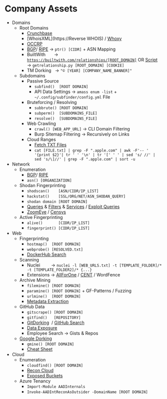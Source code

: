 # Company Assets
*   Domains
    *   Root Domains
        *   [Crunchbase](https://www.crunchbase.com/)
        *   [WhoisXML](https://Reverse WHOIS) / [Whoxy](https://api.whoxy.com)
        *   [OCCRP](https://aleph.occrp.org)
        *   [BGP](https://bgp.he.net/)/ [RIPE](https://apps.db.ripe.net/db-web-ui/query?searchtext=) → `ptr() [CIDR]` + ASN Mapping 
        *   BuiltWith       → [`https://builtwith.com/relationships/[ROOT_DOMAIN]`](https://builtwith.com/relationships/[ROOT_DOMAIN]) OR [Script](https://raw.githubusercontent.com/m4ll0k/Bug-Bounty-Toolz/master/getrelationship.py) → `getrelationship.py [ROOT_DOMAIN] [COOKIE]`
        *   TM Dorking   → `"© [YEAR] [COMPANY_NAME_BANNER]"`
    *   Subdomains
        *   Passive Source
            *   `subfind()  [ROOT DOMAIN]`
            *   API Data Settings → `amass enum -list` + `~/.config/subfinder/config.yml` File
        *   Bruteforcing / Resolving
            *   `subbrute() [ROOT DOMAIN]`
            *   `subperm()  [SUBDOMAINS_FILE]`
            *   `resolve()  [SUBDOMAINS_FILE]`
        *   Web Crawling
            *   `crawl() [WEB_APP_URL]` → CLI Domain Filtering
            *   Burp Sitemap Filtering → Recursively on Links
        *   Cloud Ranges
            *   [Fetch TXT Files](https://kaeferjaeger.gay/?dir=sni-ip-ranges)
            *   `cat [FILE.txt] | grep -F ".apple.com" | awk -F'-- ' '{print $2}'| tr ' ' '\n' | tr '[' ' ' | sed 's/ //' | sed 's/\]//' | grep -F ".apple.com" | sort -u`
*   Network
    *   Enumeration
        *   [BGP](https://bgp.he.net/)/ [RIPE](https://apps.db.ripe.net/db-web-ui/query?searchtext=)
        *   `asn() [ORGANIZATION]`
    *   Shodan Fingerprinting
        *   `shodscan()    [ASN/CIDR/IP_LIST]`
        *   `hackstat()    [SSL/ORG/NET/ASN_SHODAN_QUERY]`
        *   `shodan domain [ROOT DOMAIN]`
        *   [Queries](https://github.com/jakejarvis/awesome-shodan-queries) & [Filters](https://www.shodan.io/search/filters) & [Services](https://github.com/random-robbie/My-Shodan-Scripts) / [Exploit Queries](https://github.com/HernanRodriguez1/Dorks-Shodan-2023)
        *   [ZoomEye](https://www.zoomeye.hk/) / [Censys](https://search.censys.io/)
    *   Active Fingerprinting
        *   `alive()       [CIDR/IP_LIST]`
        *   `fingerprint() [CIDR/IP_LIST]`
*   Web 
    *   Fingerprinting
        *   `hostmap()  [ROOT DOMAIN]`
        *   `webprobe() [RESOLVED.txt]`
        *   [DockerHub Search](https://hub.docker.com/)
    *   Scanning
        *   Nuclei         → `nuclei -l [WEB_URLS.txt] -t [TEMPLATE_FOLDER]/* -t [TEMPLATE_FOLDER2]/* {...}`
        *   Extensions → [AllForOne](https://github.com/AggressiveUser/AllForOne) / [CENT](https://github.com/xm1k3/cent) / WordFence
    *   Archive Mining
        *   `filemine() [ROOT DOMAIN]`
        *   `paramine() [ROOT DOMAIN]` + GF-Patterns / Fuzzing
        *   `urlmine()  [ROOT DOMAIN]`
        *   [Metadata Extraction](https://github.com/dafthack/PowerMeta)
    *   GitHub Data
        *   `gitscrape() [ROOT DOMAIN]`
        *   `gitfind()   [REPOSITORY]`
        *   [GitDorking](https://raw.githubusercontent.com/Karanxa/Bug-Bounty-Wordlists/main/all-gitdorks.txt)  / [GitHub Search](https://github.com/gwen001/github-search)
        *   [Data Exposure](https://www.youtube.com/watch?v=l0YsEk_59fQ)
        *   Employee Search → Gists & Repos
    *   [Google Dorking](https://github.com/cipher387/Dorks-collections-list)
        *   `gmine() [ROOT DOMAIN]`
        *   [Cheat Sheet](https://pentestbook.six2dez.com/recon/public-info-gathering#google)
*   Cloud
    *   Enumeration
        *   `cloudfind() [ROOT DOMAIN]`
        *   [Recon Cloud](https://recon.cloud)
        *   [Exposed Buckets](https://buckets.grayhatwarfare.com/)
    *   Azure Tenancy
        *   `Import-Module AADInternals`
        *   `Invoke-AADIntReconAsOutsider -DomainName [ROOT DOMAIN]`